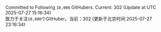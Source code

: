 Committed to Following `10,000` GitHubers. Current: <!-- FOLLOWING_COUNT -->302<!-- FOLLOWING_COUNT --> (Update at UTC <!-- LAST_UPDATED -->2025-07-27 15:16:34<!-- LAST_UPDATED -->)<br>
致力于关注`10,000`个GitHuber。当前：<!-- FOLLOWING_COUNT -->302<!-- FOLLOWING_COUNT --> (更新于北京时间 <!-- LAST_UPDATED_CST -->2025-07-27 23:16:34<!-- LAST_UPDATED_CST -->)

